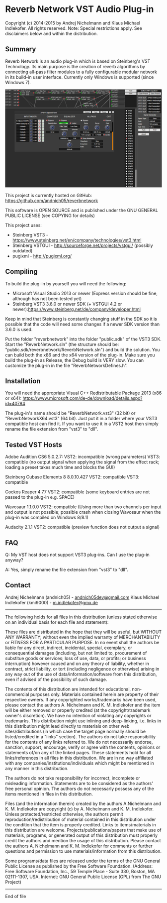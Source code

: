 # Reverb Network VST Audio Plug-in
Copyright (c) 2014-2015 by Andrej Nichelmann and Klaus Michael Indlekofer. All rights reserved.
Note: Special restrictions apply. See disclaimers below and within the distribution.

## Summary
Reverb Network is an audio plug-in which is based on Steinberg's VST Technology. Its main purpose is the creation of reverb algorithms by connecting all-pass filter modules to a fully configurable modular network in its build-in user interface. Currently only Windows is supported (since Windows 7).

 ![image](https://github.com/andnich05/reverbnetwork/raw/master/img/ReverbNetworkGuiOverview.png)

This project is currently hosted on GitHub:
https://github.com/andnich05/reverbnetwork

This software is OPEN SOURCE and is published under the GNU GENERAL PUBLIC LICENSE (see COPYING for details)

This project uses:
* Steinberg VST3 - https://www.steinberg.net/en/company/technologies/vst3.html
* Steinberg VSTGUI - http://sourceforge.net/projects/vstgui/ (possibly outdated)
* pugixml - http://pugixml.org/


## Compiling
To build the plug-in by yourself you will need the following:

* Microsoft Visual Studio 2013 or newer (Express version should be fine, although has not been tested yet)
* Steinberg VST3 3.6.0 or newer SDK (+ VSTGUI 4.2 or newer):https://www.steinberg.net/de/company/developer.html

Keep in mind that Steinberg is constantly changing stuff in the SDK so it is possible that the code will need some changes if a newer SDK version than 3.6.0 is used.

Put the folder "reverbnetwork" into the folder "public.sdk" of the VST3 SDK. Start the "ReverbNetwork.sln" (the structure should be: "public.sdk/reverbnetwork/ReverbNetwork.sln") and build the solution. You can build both the x86 and the x64 version of the plug-in. Make sure you build the plug-in as Release, the Debug build is VERY slow. You can customize the plug-in in the file "ReverbNetworkDefines.h".


## Installation

You will need the appropriate Visual C++ Redistributable Package 2013 (x86 or x64):
https://www.microsoft.com/de-de/download/details.aspx?id=40784

The plug-in's name should be "ReverbNetwork.vst3" (32 bit) or "ReverbNetworkX64.vst3" (64 bit). Just put it in a folder where your VST3 compatible host can find it. If you want to use it in a VST2 host then simply rename the file extension from "vst3" to "dll".


## Tested VST Hosts

Adobe Audition CS6 5.0.2.7:
VST2: incompatible (wrong parameters)
VST3: compatible (no output signal when applying the signal from the effect rack; loading a preset takes much time and blocks the GUI)
	
Steinberg Cubase Elements 8 8.0.10.427
VST2: compatible
VST3: compatible
	
Cockos Reaper 4.77
VST2: compatible (some keyboard entries are not passed to the plug-in e.g. SPACE)

Wavosaur 1.1.0.0
VST2: compatible (Using more than two channels per input and output is not possible; possible crash when closing Wavosaur when the plug-in was compiled on Windows 8/8.1)

Audacity 2.1.1
VST2: compatible (preview function does not output a signal)


## FAQ

Q: My VST host does not support VST3 plug-ins. Can I use the plug-in anyway?

A: Yes, simply rename the file extension from "vst3" to "dll".


## Contact

Andrej Nichelmann (andnich05) - andnich05dev@gmail.com
Klaus Michael Indlekofer (kmi9000) - m.indlekofer@gmx.de

---
The following holds for all files in this distribution (unless stated otherwise on an
individual basis for each file and statement):

These files are distributed in the
hope that they will be useful, but WITHOUT ANY WARRANTY; without even the implied warranty
of MERCHANTABILITY or FITNESS FOR A PARTICULAR PURPOSE. In no event shall the authors be
liable for any direct, indirect, incidental, special, exemplary, or consequential damages
(including, but not limited to, procurement of substitue goods or services; loss of use,
data, or profits; or business interruption) however caused and on any theory of liability,
whether in contract, strict liability, or tort (including negligence or otherwise) arising
in any way out of the use of data/information/software from this distribution, even if
advised of the possibility of such damage. 

The contents of this distribution are intended for educational, non-commercial purposes
only. Materials contained herein are property of their respective owners. If any
copyrighted works/trademarks have been used, please contact the authors A. Nichelmann and K. M. Indlekofer
and the item will be either removed or properly credited (at the copyright/trademark
owner's discretion). We have no intention of violating any copyrights or trademarks.
This distribution might use inlining and deep-linking, i.e. links in this distribution
might lead directly to materials on other web sites/distributions (in which case the
target page normally should be listed/credited in a "links" section). The authors do
not take responsibility for the contents of any links referred to. We do not necessarily 
endorse, sanction, support, encourage, verify or agree with the contents, opinions or
statements of/on any of the linked pages. These statements hold for all links/references
in all files in this distribution. We are in no way affiliated with any
companies/institutions/individuals which might be mentioned in any manner in this
distribution.

The authors do not take responsibility for incorrect, incomplete or misleading information.
Statements are to be considered as the authors' free personal opinion. The authors do not
necessarly possess any of the items mentioned in files in this distribution.

Files (and the information therein) created by the authors A.Nichelmann and K. M. Indlekofer are copyright
(c) by A. Nichelmann and K. M. Indlekofer. Unless protected/restricted otherwise, the authors permit
reproduction/redistribution of material contained in this distribution under the condition
that the item is properly credited. Links to items/materials in this distribution are welcome.
Projects/publications/papers that make use of materials, programs, or generated output
of this distribution must properly credit the authors and mention the usage of this distribution.
Please contact the authors A. Nichelmann and K. M. Indlekofer for comments or further questions
and permission to use materials/information from this distribution.

Some programs/data files are released under the terms of the GNU General Public License
as published by the Free Software Foundation. (Address: Free Software Foundation, Inc.,
59 Temple Place - Suite 330, Boston, MA 02111-1307, USA. Internet: GNU General Public
License (GPL) from The GNU Project) 



---
End of file